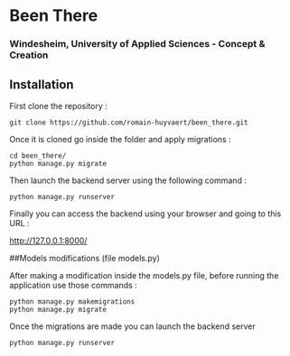 # Been There
### Windesheim, University of Applied Sciences - Concept & Creation


## Installation

First clone the repository :
```
git clone https://github.com/romain-huyvaert/been_there.git
```

Once it is cloned go inside the folder and apply migrations :
```
cd been_there/
python manage.py migrate
```

Then launch the backend server using the following command :
```
python manage.py runserver
```

Finally you can access the backend using your browser and going to this URL :

http://127.0.0.1:8000/

##Models modifications (file models.py)

After making a modification inside the models.py file, before running the application use those commands :

```
python manage.py makemigrations
python manage.py migrate
```

Once the migrations are made you can launch the backend server 

```
python manage.py runserver
```